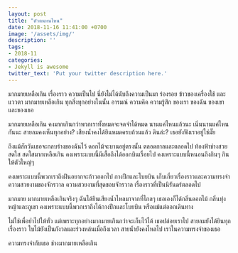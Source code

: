 ```yaml
---
layout: post
title: "ตัวตนหนไหน"
date: 2018-11-16 11:41:00 +0700
image: '/assets/img/'
description: ''
tags:
- 2018-11
categories:
- Jekyll is awesome
twitter_text: 'Put your twitter description here.'
---
```

มากมายเหลือเกิน เรื่องราว ความเป็นไป นี่ยังไม่ได้นับถึงความเป็นมา ร่องรอย ข้าวของเครื่องใช้ และแววตา มากมายเหลือเกิน ทุกสิ่งทุกอย่างในนั้น อารมณ์ ความคิด ความรู้สึก ของเรา ของฉัน ของเขา และของเธอ

มากมายเหลือเกิน คงมากเกินกว่าพวกเราทั้งหมดจะจดจำได้หมด นานแค่ไหนแล้วนะ เนิ่นนานแค่ไหนกันนะ สายลมคงเห็นทุกอย่าง? เสียงน้ำคงได้ยินหมดครบถ้วนแล้ว ดินล่ะ? เธอยังฟังเราอยู่ใช่มั๊ย

ถึงแม้สักวันเธอจะกลบร่างของฉันไว้ ดอกไม้จะบานอยู่ตรงนั้น ตลอดกาลและตลอดไป ท้องฟ้าช่างสวยสดใส สดใสมากเหลือเกิน คงเพราะแบบนี้ผีเสื้อถึงได้ออกบินเรื่อยไป คงเพราะแบบนี้หนอนถึงกินๆ กินให้ตัวใหญ่ๆ

คงเพราะแบบนี้พวกเราถึงฝันอยากจะก้าวออกไป กางปีกและโบยบิน เก็บเกี่ยวเรื่องราวและความทรงจำ ความสวยงามของจักรวาล ความสวยงามที่สุดขอบจักรวาล เรื่องราวที่เป็นนิรันดร์ตลอดไป

มากมาย มากมายเหลือเกินจริงๆ ฉันได้ยินเสียงน้ำไหลมาจากที่ไกลๆ เธอเองก็ได้กลิ่นดอกไม้ กลิ่นทุ่งหญ้าและภูเขา คงเพราะแบบนี้พวกเราถึงได้กางปีกและโบยบิน หรือแม้แต่ออกเดินทาง

ไม่ใช่เพื่อย่ำไปให้ทั่ว แต่เพราะทุกอย่างมากมายเกินกว่าจะเก็บไว้ได้ เธอปล่อยเราไป สายลมยังได้ยินทุกเรื่องราว ใบไม้ยังเป็นกังวลและร่วงหล่นเมื่อถึงเวลา สายน้ำยังคงไหลไป เราในความทรงจำของเธอ

ความทรงจำกับเธอ ช่างมากมายเหลือเกิน
